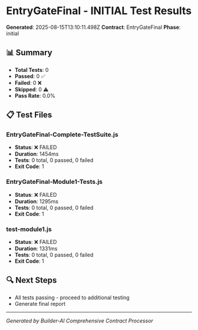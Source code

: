 # EntryGateFinal - INITIAL Test Results

**Generated**: 2025-08-15T13:10:11.498Z
**Contract**: EntryGateFinal
**Phase**: initial

## 📊 Summary
- **Total Tests**: 0
- **Passed**: 0 ✅
- **Failed**: 0 ❌
- **Skipped**: 0 ⚠️
- **Pass Rate**: 0.0%

## 📋 Test Files

### EntryGateFinal-Complete-TestSuite.js
- **Status**: ❌ FAILED
- **Duration**: 1454ms
- **Tests**: 0 total, 0 passed, 0 failed
- **Exit Code**: 1

### EntryGateFinal-Module1-Tests.js
- **Status**: ❌ FAILED
- **Duration**: 1295ms
- **Tests**: 0 total, 0 passed, 0 failed
- **Exit Code**: 1

### test-module1.js
- **Status**: ❌ FAILED
- **Duration**: 1331ms
- **Tests**: 0 total, 0 passed, 0 failed
- **Exit Code**: 1


## 🔍 Next Steps
- All tests passing - proceed to additional testing
- Generate final report

---
*Generated by Builder-AI Comprehensive Contract Processor*